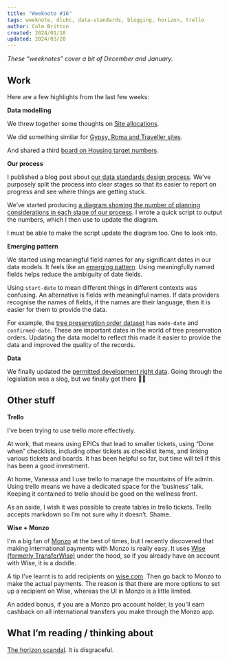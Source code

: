 ```yaml
---
title: "Weeknote #16"
tags: weeknote, dluhc, data-standards, blogging, horizon, trello
author: Colm Britton
created: 2024/01/18
updated: 2024/03/20
---
```


*These “weeknotes” cover a bit of December and January.*

## Work

Here are a few highlights from the last few weeks:

**Data modelling**

We threw together some thoughts on [Site allocations](https://miro.com/app/board/uXjVN9NnfDc=/).

We did something similar for [Gypsy, Roma and Traveller sites](https://miro.com/app/board/uXjVNIiMA2Y=/).

And shared a third [board on Housing target numbers](https://app.mural.co/t/mhclg2837/m/mhclg2837/1706095948277/891b2a8b49ac90e143ea03e40ffd70134227e490?sender=u0a3f3dbf2e64a1ee0ea83028).

**Our process**

I published a blog post about [our data standards design process](https://digital-land.github.io/blog-post/our-data-standards-design-process/). We’ve purposely split the process into clear stages so that its easier to report on progress and see where things are getting stuck.

We’ve started producing [a diagram showing the number of planning considerations in each stage of our process](https://github.com/digital-land/data-standards/blob/main/assets/images/data-standards-progress-jan-18th-2024.jpg). I wrote a quick script to output the numbers, which I then use to update the diagram.

I must be able to make the script update the diagram too. One to look into.

**Emerging pattern**

We started using meaningful field names for any significant dates in our data models. It feels like an [emerging pattern](https://standards.planning-data.dev/patterns/contextual-dates/). Using meaningfully named fields helps reduce the ambiguity of date fields.

Using `start-date` to mean different things in different contexts was confusing. An alternative is fields with meaningful names. If data providers recognise the names of fields, if the names are their language, then it is easier for them to provide the data.

For example, the [tree preservation order dataset](https://digital-land.github.io/specification/specification/tree-preservation-order/#tree-preservation-order-dataset) has `made-date` and `confirmed-date`. These are important dates in the world of tree preservation orders. Updating the data model to reflect this made it easier to provide the data and improved the quality of the records.

**Data**

We finally updated the [permitted development right data](https://www.planning.data.gov.uk/dataset/permitted-development-right). Going through the legislation was a slog, but we finally got there 😮‍💨

## Other stuff

**Trello**

I’ve been trying to use trello more effectively.

At work, that means using EPICs that lead to smaller tickets, using “Done when” checklists, including other tickets as checklist items, and linking various tickets and boards. It has been helpful so far, but time will tell if this has been a good investment.

At home, Vanessa and I use trello to manage the mountains of life admin. Using trello means we have a dedicated space for the ‘business’ talk. Keeping it contained to trello should be good on the wellness front.

As an aside, I wish it was possible to create tables in trello tickets. Trello accepts markdown so I’m not sure why it doesn’t. Shame.

**Wise + Monzo**

I'm a big fan of [Monzo](https://join.monzo.com/c/xhl5zs2) at the best of times, but I recently discovered that making international payments with Monzo is really easy. It uses [Wise (formerly TransferWise)](https://wise.com/invite/dic/colmb15) under the hood, so if you already have an account with Wise, it is a doddle.

A tip I’ve learnt is to add recipients on [wise.com](https://wise.com/invite/dic/colmb15). Then go back to Monzo to make the actual payments. The reason is that there are more options to set up a recipient on Wise, whereas the UI in Monzo is a little limited.

An added bonus, if you are a Monzo pro account holder, is you'll earn cashback on all international transfers you make through the Monzo app.


## What I’m reading / thinking about

[The horizon scandal](/notes/opinion/post-office-horizon-scandal). It is disgraceful.
